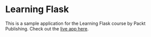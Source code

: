 # Learning Flask

This is a sample application for the Learning Flask course by Packt Publishing. Check out the [live app here](https://guarded-journey-10062.herokuapp.com/).